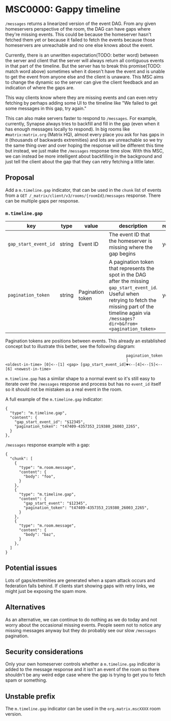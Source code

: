 # MSC0000: Gappy timeline

`/messages` returns a linearized version of the event DAG. From any given
homeservers perspective of the room, the DAG can have gaps where they're missing
events. This could be because the homeserver hasn't fetched them yet or because
it failed to fetch the events because those homeservers are unreachable and no
one else knows about the event.

Currently, there is an unwritten expectation(TODO: better word) between the
server and client that the server will always return all contiguous events in
that part of the timeline. But the server has to break this promise(TODO: match
word above) sometimes when it doesn't have the event and is unable to get the
event from anyone else and the client is unaware. This MSC aims to change the
dynamic so the server can give the client feedback and an indication of where
the gaps are.

This way clients know where they are missing events and can even retry fetching
by perhaps adding some UI to the timeline like "We failed to get some messages
in this gap, try again."

This can also make servers faster to respond to `/messages`. For example,
currently, Synapse always tries to backfill and fill in the gap (even when it
has enough messages locally to respond). In big rooms like `#matrix:matrix.org`
(Matrix HQ), almost every place you ask for has gaps in it (thousands of
backwards extremities) and lots are unreachable so we try the same thing over
and over hoping the response will be different this time but instead, we just
make the `/messages` response time slow. With this MSC, we can instead be more
intelligent about backfilling in the background and just tell the client about
the gap that they can retry fetching a little later.


## Proposal

Add a `m.timeline.gap` indicator, that can be used in the `chunk` list of events
from a `GET /_matrix/client/v3/rooms/{roomId}/messages` response. There can be
multiple gaps per response.


### `m.timeline.gap`

key | type | value | description | required
--- | --- | --- | --- | ---
`gap_start_event_id` | string | Event ID | The event ID that the homeserver is missing where the gap begins | yes
`pagination_token` | string | Pagination token | A pagination token that represents the spot in the DAG after the missing `gap_start_event_id`. Useful when retrying to fetch the missing part of the timeline again via `/messages?dir=b&from=<pagination_token>` | yes

Pagination tokens are positions between events. This already an established
concept but to illustrate this better, see the following diagram:
```
                                                     pagination_token
                                                     |
<oldest-in-time> [0]<--[1] <gap> [gap_start_event_id]▼<--[4]<--[5]<--[6] <newest-in-time>
```

`m.timeline.gap` has a similar shape to a normal event so it's still easy to
iterate over the `/messages` response and process but has no `event_id` itself
so it should not be mistaken as a real event in the room.

A full example of the `m.timeline.gap` indicator:

```json5
{
  "type": "m.timeline.gap",
  "content": {
    "gap_start_event_id": "$12345",
    "pagination_token": "t47409-4357353_219380_26003_2265",
  }
},
```

`/messages` response example with a gap:

```json5
{
  "chunk": [
    {
      "type": "m.room.message",
      "content": {
        "body": "foo",
      }
    },
    {
      "type": "m.timeline.gap",
      "content": {
        "gap_start_event": "$12345",
        "pagination_token": "t47409-4357353_219380_26003_2265",
      }
    },
    {
      "type": "m.room.message",
      "content": {
        "body": "baz",
      }
    },
  ]
}
```


## Potential issues

Lots of gaps/extremities are generated when a spam attack occurs and federation
falls behind. If clients start showing gaps with retry links, we might just be
exposing the spam more.


## Alternatives

As an alternative, we can continue to do nothing as we do today and not worry
about the occasional missing events. People seem not to notice any missing
messages anyway but they do probably see our slow `/messages` pagination.



## Security considerations

Only your own homeserver controls whether a `m.timeline.gap` indicator is added to the
message response and it isn't an event of the room so there shouldn't be any weird
edge case where the gap is trying to get you to fetch spam or something.


## Unstable prefix

The `m.timeline.gap` indicator can be used in the `org.matrix.mscXXXX` room version.


